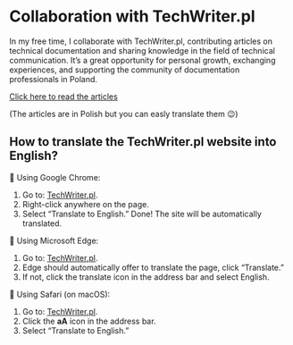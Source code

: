 # Collaboration with TechWriter.pl

In my free time, I collaborate with TechWriter.pl, contributing articles on technical documentation and sharing knowledge in the field of technical communication. It’s a great opportunity for personal growth, exchanging experiences, and supporting the community of documentation professionals in Poland.

[Click here to read the articles](https://techwriter.pl/authors/toporek/authors/2)

(The articles are in Polish but you can easly translate them 😉)

## How to translate the TechWriter.pl website into English?
🔎 Using Google Chrome:
1. Go to: [TechWriter.pl](https://techwriter.pl).
2. Right-click anywhere on the page.
3. Select “Translate to English.”
  Done! The site will be automatically translated.

🔎  Using Microsoft Edge:
1. Go to: [TechWriter.pl](https://techwriter.pl).
2. Edge should automatically offer to translate the page, click “Translate.”
3. If not, click the translate icon in the address bar and select English.

🔎  Using Safari (on macOS):
1. Go to: [TechWriter.pl](https://techwriter.pl).
2. Click the **aA** icon in the address bar.
3. Select “Translate to English.”
